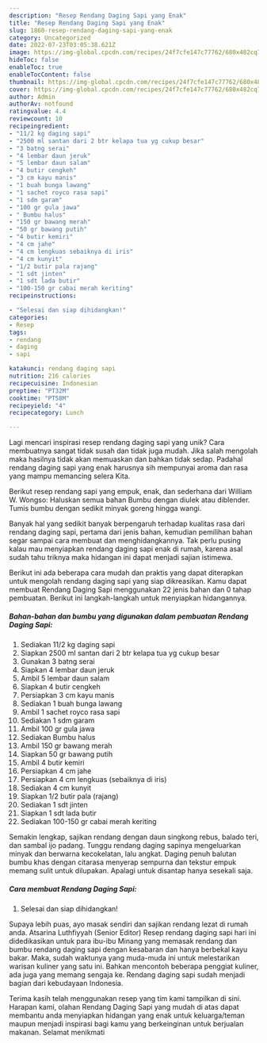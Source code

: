```yaml
---
description: "Resep Rendang Daging Sapi yang Enak"
title: "Resep Rendang Daging Sapi yang Enak"
slug: 1860-resep-rendang-daging-sapi-yang-enak
category: Uncategorized
date: 2022-07-23T03:05:38.621Z
image: https://img-global.cpcdn.com/recipes/24f7cfe147c77762/680x482cq70/rendang-daging-sapi-foto-resep-utama.jpg
hideToc: false
enableToc: true
enableTocContent: false
thumbnail: https://img-global.cpcdn.com/recipes/24f7cfe147c77762/680x482cq70/rendang-daging-sapi-foto-resep-utama.jpg
cover: https://img-global.cpcdn.com/recipes/24f7cfe147c77762/680x482cq70/rendang-daging-sapi-foto-resep-utama.jpg
author: Admin
authorAv: notfound
ratingvalue: 4.4
reviewcount: 10
recipeingredient:
- "11/2 kg daging sapi"
- "2500 ml santan dari 2 btr kelapa tua yg cukup besar"
- "3 batng serai"
- "4 lembar daun jeruk"
- "5 lembar daun salam"
- "4 butir cengkeh"
- "3 cm kayu manis"
- "1 buah bunga lawang"
- "1 sachet royco rasa sapi"
- "1 sdm garam"
- "100 gr gula jawa"
- " Bumbu halus"
- "150 gr bawang merah"
- "50 gr bawang putih"
- "4 butir kemiri"
- "4 cm jahe"
- "4 cm lengkuas sebaiknya di iris"
- "4 cm kunyit"
- "1/2 butir pala rajang"
- "1 sdt jinten"
- "1 sdt lada butir"
- "100-150 gr cabai merah keriting"
recipeinstructions:

- "Selesai dan siap dihidangkan!"
categories:
- Resep
tags:
- rendang
- daging
- sapi

katakunci: rendang daging sapi 
nutrition: 216 calories
recipecuisine: Indonesian
preptime: "PT32M"
cooktime: "PT58M"
recipeyield: "4"
recipecategory: Lunch

---
```





Lagi mencari inspirasi resep rendang daging sapi yang unik? Cara membuatnya sangat tidak susah dan tidak juga mudah. Jika salah mengolah maka hasilnya tidak akan memuaskan dan bahkan tidak sedap. Padahal rendang daging sapi yang enak harusnya sih mempunyai aroma dan rasa yang mampu memancing selera Kita.





Berikut resep rendang sapi yang empuk, enak, dan sederhana dari William W. Wongso: Haluskan semua bahan Bumbu dengan diulek atau diblender. Tumis bumbu dengan sedikit minyak goreng hingga wangi.

Banyak hal yang sedikit banyak berpengaruh terhadap kualitas rasa dari rendang daging sapi, pertama dari jenis bahan, kemudian pemilihan bahan segar sampai cara membuat dan menghidangkannya. Tak perlu pusing kalau mau menyiapkan rendang daging sapi enak di rumah, karena asal sudah tahu triknya maka hidangan ini dapat menjadi sajian istimewa.






Berikut ini ada beberapa cara mudah dan praktis yang dapat diterapkan untuk mengolah rendang daging sapi yang siap dikreasikan. Kamu dapat membuat Rendang Daging Sapi menggunakan 22 jenis bahan dan 0 tahap pembuatan. Berikut ini langkah-langkah untuk menyiapkan hidangannya.

<!--inarticleads1-->

##### Bahan-bahan dan bumbu yang digunakan dalam pembuatan Rendang Daging Sapi:

1. Sediakan 11/2 kg daging sapi
1. Siapkan 2500 ml santan dari 2 btr kelapa tua yg cukup besar
1. Gunakan 3 batng serai
1. Siapkan 4 lembar daun jeruk
1. Ambil 5 lembar daun salam
1. Siapkan 4 butir cengkeh
1. Persiapkan 3 cm kayu manis
1. Sediakan 1 buah bunga lawang
1. Ambil 1 sachet royco rasa sapi
1. Sediakan 1 sdm garam
1. Ambil 100 gr gula jawa
1. Sediakan  Bumbu halus
1. Ambil 150 gr bawang merah
1. Siapkan 50 gr bawang putih
1. Ambil 4 butir kemiri
1. Persiapkan 4 cm jahe
1. Persiapkan 4 cm lengkuas (sebaiknya di iris)
1. Sediakan 4 cm kunyit
1. Siapkan 1/2 butir pala (rajang)
1. Sediakan 1 sdt jinten
1. Siapkan 1 sdt lada butir
1. Sediakan 100-150 gr cabai merah keriting


Semakin lengkap, sajikan rendang dengan daun singkong rebus, balado teri, dan sambal ijo padang. Tunggu rendang daging sapinya mengeluarkan minyak dan berwarna kecokelatan, lalu angkat. Daging penuh balutan bumbu khas dengan citarasa menyerap sempurna dan tekstur empuk memang sulit untuk dilupakan. Apalagi untuk disantap hanya sesekali saja. 

<!--inarticleads2-->

##### Cara membuat Rendang Daging Sapi:


1. Selesai dan siap dihidangkan!

Supaya lebih puas, ayo masak sendiri dan sajikan rendang lezat di rumah anda. Atsarina Luthfiyyah (Senior Editor) Resep rendang daging sapi hari ini didedikasikan untuk para ibu-ibu Minang yang memasak rendang dan bumbu rendang daging sapi dengan kesabaran dan hanya berbekal kayu bakar. Maka, sudah waktunya yang muda-muda ini untuk melestarikan warisan kuliner yang satu ini. Bahkan mencontoh beberapa penggiat kuliner, ada juga yang memang sengaja ke. Rendang daging sapi sudah menjadi bagian dari kebudayaan Indonesia. 

Terima kasih telah menggunakan resep yang tim kami tampilkan di sini. Harapan kami, olahan Rendang Daging Sapi yang mudah di atas dapat membantu anda menyiapkan hidangan yang enak untuk keluarga/teman maupun menjadi inspirasi bagi kamu yang berkeinginan untuk berjualan makanan. Selamat menikmati
